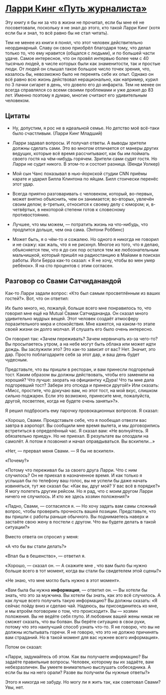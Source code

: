 # [Ларри Кинг «Путь журналиста»](https://vk.com/ip.biblioworm?w=wall-102814293_44)

Эту книгу я бы ни за что в жизни не прочитал, если бы мне её не посоветовали, поскольку я не знал до этого, кто такой Ларри Кинг (хотя если бы и знал, то всё равно бы не стал читать).

Тем не менее из книги я понял, что этот человек действительно неординарный. Славу он свою приобрёл благодаря тому, что делал только то, что ему нравится (общался с людьми), и по большей части удаче. Самое интересное, что он провёл интервью более чем с 40 тысячью людей, в числе которых были как знаменитости, так и простые люди. От людей он слышал такое большое число точек зрения, что, казалось бы, невозможно было не перенять себе их опыт. Однако он всё равно всю жизнь действовал нерационально, как например, курил по 3 пачки сигарет в день, что довело его до инфаркта. Тем не менее он всегда справлялся со всеми своими проблемами и уже дожил до 83 лет. Именно поэтому я думаю, многие считают его удивительным человеком.

## Цитаты

- Ну, допустим, я рос не в идеальной семье. Но детство моё всё-таки было счастливым. (Ларри Кинг Младший)

- Ларри задавал вопросы. И получал ответы. А выводы зрители должны сделать сами. Это во многом отличается от манеры других ведущих, которые всё время рассчитывают, как бы им поймать своего гостя на чём-нибудь горячем. Зрители сами судят гостя. Но Ларри не судит никого. В этом-то и состоит разница. (Венди Уолкер)

- Мой сын Чанс показывал в нью-йоркской студии CNN приёмы карате и ударил Билла Клинтона по яйцам. Билл стоически перенёс этот удар.

- Всегда приятно разговаривать с человеком, который, во-первых, может внятно объяснить, чем он занимается; во-вторых, увлечён своим делом; в-третьих, относится к своему делу с юмором; и, в-четвёртых, в некоторой степени готов к словесному противостоянию.

- Лучшее, что мы можем, — потратить жизнь на что-нибудь, что продлится дольше, чем она сама. (Энтони Роббинс)

- Может быть, я о чём-то и сожалею. Но одного я никогда не говорил и не скажу: как жаль, что я не рискнул. Многое из того, что я делаю, объясняется тем, что я до сих пор остался тем же любознательным мальчишкой, который пришёл на радиостанцию в Майами в поисках работы. Йоги Берра как-то сказал: « Я не хочу, чтобы во мен умер ребёнок». Я на сто процентов с этим согласен.

## Разговор со Свами Сатчиданандой

Как-то Ларри задали вопрос: «Кто был самым просветлённым из ваших гостей?». Вот, что он ответил:

Их было много, но, пожалуй, больше всего мне понравилось то, что говорил мне ещё на Mutual Свами Сатчидананда. Он сказал много удивительно мудрых вещей. Этот человек создаёт атмосферу поразительного мира и спокойствия. Мне кажется, на каком-то этапе своей жизни он долго молчал. И слушать его было очень интересно.

Он говорил так:
«Зачем переживать? Зачем нервничать из-за чего-то? Вы просыпаетесь утром, а на небе могут быть облака или может идти дождь. Вы заслужили это? Это как-то зависит от вас? Нет. Значит, это дар. Просто поблагодарите себя за этот дар, и ваш день будет чудесным.

Представьте, что вы пришли в ресторан, и вам принесли подгорелый тост. Каким образом вы должны действовать, чтобы его заменили на хороший? Что лучше: заорать на официантку «Дура! Что ты мне дала подгоревший тост? Забери это отсюда и принеси другой!» Или сказать: «Мисс, простите, что докучаю вам, но этот тост, на мой вкус, слишком сильно поджарен. Если это возможно, принесите мне, пожалуйста, другой, посветлее, когда не будете очень заняты»?».

Я решил подбросить ему парочку провокационных вопросов. Я сказал:

«Хорошо, Свами. Проедставьте себе, что я пообещал отвезти вас завтра в аэропорт. Вы сообщили мне время вылета, и мы договорились встретиться в определённый час. Я сказал вам: «Не волнуйтесь. Я обязательно приеду». Но не приехал. В результате вы опоздали на самолёт. А потом я позвонил и начал оправдываться. Вы вскипели…»

«Нет, — прервал меня Свами. — Я бы не вскипел».

«Почему?»

«Потому что переживал бы за своего друга Ларри. Что с ним случилось? Он не приехал в назначенное время. И как только я услышал бы по телефону ваш голос, вы не успели бы даже начать извиняться, тут же сказал бы: «Как вы, друг мой? У вас всё в порядке?» Я могу полететь другим рейсом. Но я рад, что с моим другом Ларри ничего не случилось. И кто же здесь хозяин положения?»

«Ладно, Свами, — согласился я. — Но хочу задать вам самы сложный вопрос, чтобы проверить прочность вашей позиции. Представьте, что вы пришли с работы раньше обычного. Вы поднимаетесь наверх и застаёте свою жену в постели с другом. Что вы будете делать в такой ситуации?»

Вместо ответа он спросил у меня:

«А что бы вы стали делать?»

«Впал бы в бешенство», — ответил я.

«Хорошо, — сказал он. — А скажите мне , что вам было бы нужно больше всего в тот момент, когда вы стали бы свидетелем этой сцены?»

«Не знаю, что мне могло быть нужно в этот момент».

«Вам была бы нужна __информация__, — ответил он. — Вы хотели бы знать, что это за мужчина. Вы хотели бы знать, как это всё случилось. А как лучше всего получить такую информацию? Вы должны сказать: «Я сейчас пойду вниз и сделаю чай. Надеюсь, вы присоединитесь ко мне, и мы втроём поговорим о том, что происходит». Вы — хозяин положения. Вы не ведёте себя глупо. И любовник вашей жены никак не сможет сказать, что вы болван. Вы берёте ситуацию в свои руки, потому что это наилучший способ узнать что-то. Я не говорю, что вы не должны испытывать горечи. Я не говорю, что это не должно причинять вам страданий. Но в такой момент для вас нужнее всего информация».

Потом он сказал:

«Ларри, задумайтесь об этом. Как вы получаете информацию? Вы задаёте правильные вопросы. Человек, которому вы их задаёте, вам небезразличен. Вы умеете внимательно выслушать собеседника. А если бы вы на него орали? Разве вы получили бы нужные ответы?»

Этого я никогда не забуду. Но могу ли я жить так, как советовал Свами? Увы, нет.